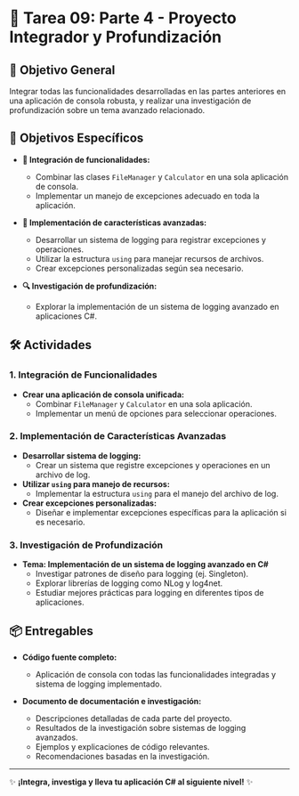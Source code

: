 # 📝 Tarea 09: Parte 4 - Proyecto Integrador y Profundización
## 🎯 Objetivo General
Integrar todas las funcionalidades desarrolladas en las partes anteriores en una aplicación de consola robusta, y realizar una investigación de profundización sobre un tema avanzado relacionado.

## 📌 Objetivos Específicos
- **🔗 Integración de funcionalidades:**
  - Combinar las clases `FileManager` y `Calculator` en una sola aplicación de consola.
  - Implementar un manejo de excepciones adecuado en toda la aplicación.

- **🚀 Implementación de características avanzadas:**
  - Desarrollar un sistema de logging para registrar excepciones y operaciones.
  - Utilizar la estructura `using` para manejar recursos de archivos.
  - Crear excepciones personalizadas según sea necesario.

- **🔍 Investigación de profundización:**
  - Explorar la implementación de un sistema de logging avanzado en aplicaciones C#.

## 🛠️ Actividades
### 1. Integración de Funcionalidades
- **Crear una aplicación de consola unificada:**
  - Combinar `FileManager` y `Calculator` en una sola aplicación.
  - Implementar un menú de opciones para seleccionar operaciones.

### 2. Implementación de Características Avanzadas
- **Desarrollar sistema de logging:**
  - Crear un sistema que registre excepciones y operaciones en un archivo de log.
- **Utilizar `using` para manejo de recursos:**
  - Implementar la estructura `using` para el manejo del archivo de log.
- **Crear excepciones personalizadas:**
  - Diseñar e implementar excepciones específicas para la aplicación si es necesario.

### 3. Investigación de Profundización
- **Tema: Implementación de un sistema de logging avanzado en C#**
  - Investigar patrones de diseño para logging (ej. Singleton).
  - Explorar librerías de logging como NLog y log4net.
  - Estudiar mejores prácticas para logging en diferentes tipos de aplicaciones.

## 📦 Entregables
- **Código fuente completo:**
  - Aplicación de consola con todas las funcionalidades integradas y sistema de logging implementado.

- **Documento de documentación e investigación:**
  - Descripciones detalladas de cada parte del proyecto.
  - Resultados de la investigación sobre sistemas de logging avanzados.
  - Ejemplos y explicaciones de código relevantes.
  - Recomendaciones basadas en la investigación.

---
✨ **¡Integra, investiga y lleva tu aplicación C# al siguiente nivel!** ✨